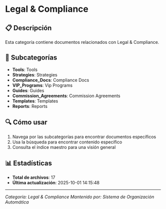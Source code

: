 # Legal & Compliance

## 📋 Descripción
Esta categoría contiene documentos relacionados con Legal & Compliance.

## 📁 Subcategorías
- **Tools**: Tools
- **Strategies**: Strategies
- **Compliance_Docs**: Compliance Docs
- **VIP_Programs**: Vip Programs
- **Guides**: Guides
- **Commission_Agreements**: Commission Agreements
- **Templates**: Templates
- **Reports**: Reports

## 🔍 Cómo usar
1. Navega por las subcategorías para encontrar documentos específicos
2. Usa la búsqueda para encontrar contenido específico
3. Consulta el índice maestro para una visión general

## 📊 Estadísticas
- **Total de archivos**: 17 
- **Última actualización**: 2025-10-01 14:15:48

---
*Categoría: Legal & Compliance*
*Mantenido por: Sistema de Organización Automática*
